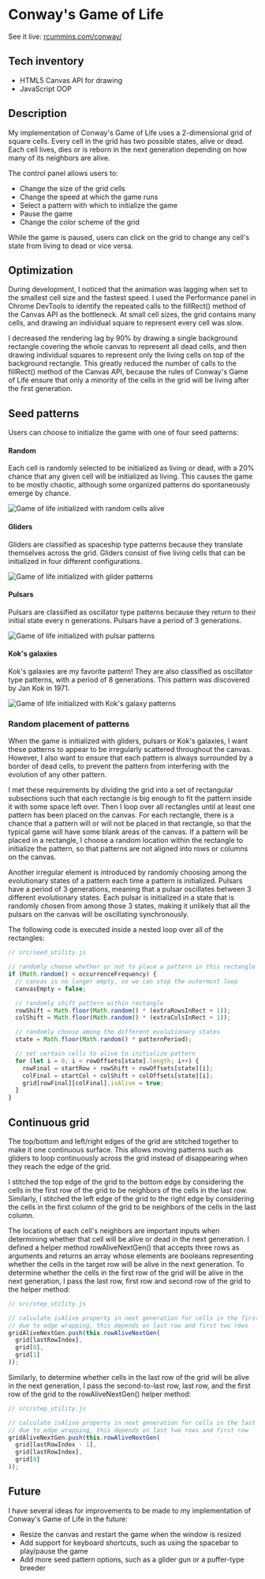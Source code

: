# Conway's Game of Life
See it live: [rcummins.com/conway/](https://rcummins.com/conway/?utm_source=github&utm_medium=readme&utm_campaign=github)

## Tech inventory

* HTML5 Canvas API for drawing
* JavaScript OOP

## Description

My implementation of Conway's Game of Life uses a 2-dimensional grid of square cells. Every cell in the grid has two possible states, alive or dead. Each cell lives, dies or is reborn in the next generation depending on how many of its neighbors are alive.

The control panel allows users to:
* Change the size of the grid cells
* Change the speed at which the game runs
* Select a pattern with which to initialize the game
* Pause the game
* Change the color scheme of the grid

While the game is paused, users can click on the grid to change any cell's state from living to dead or vice versa.

## Optimization

During development, I noticed that the animation was lagging when set to the smallest cell size and the fastest speed. I used the Performance panel in Chrome DevTools to identify the repeated calls to the fillRect() method of the Canvas API as the bottleneck. At small cell sizes, the grid contains many cells, and drawing an individual square to represent every cell was slow.

I decreased the rendering lag by 90% by drawing a single background rectangle covering the whole canvas to represent all dead cells, and then drawing individual squares to represent only the living cells on top of the background rectangle. This greatly reduced the number of calls to the fillRect() method of the Canvas API, because the rules of Conway's Game of Life ensure that only a minority of the cells in the grid will be living after the first generation.

## Seed patterns

Users can choose to initialize the game with one of four seed patterns:

#### Random

Each cell is randomly selected to be initialized as living or dead, with a 20% chance that any given cell will be initialized as living. This causes the game to be mostly chaotic, although some organized patterns do spontaneously emerge by chance.

![Game of life initialized with random cells alive](gif/random.gif)

#### Gliders

Gliders are classified as spaceship type patterns because they translate themselves across the grid. Gliders consist of five living cells that can be initialized in four different configurations.

![Game of life initialized with glider patterns](gif/gliders.gif)

#### Pulsars

Pulsars are classified as oscillator type patterns because they return to their initial state every n generations. Pulsars have a period of 3 generations.

![Game of life initialized with pulsar patterns](gif/pulsars.gif)

#### Kok's galaxies

Kok's galaxies are my favorite pattern! They are also classified as oscillator type patterns, with a period of 8 generations. This pattern was discovered by Jan Kok in 1971.

![Game of life initialized with Kok's galaxy patterns](gif/galaxies.gif)

### Random placement of patterns

When the game is initialized with gliders, pulsars or Kok's galaxies, I want these patterns to appear to be irregularly scattered throughout the canvas. However, I also want to ensure that each pattern is always surrounded by a border of dead cells, to prevent the pattern from interfering with the evolution of any other pattern.

I met these requirements by dividing the grid into a set of rectangular subsections such that each rectangle is big enough to fit the pattern inside it with some space left over. Then I loop over all rectangles until at least one pattern has been placed on the canvas. For each rectangle, there is a chance that a pattern will or will not be placed in that rectangle, so that the typical game will have some blank areas of the canvas. If a pattern will be placed in a rectangle, I choose a random location within the rectangle to initialize the pattern, so that patterns are not aligned into rows or columns on the canvas.

Another irregular element is introduced by randomly choosing among the evolutionary states of a pattern each time a pattern is initialized. Pulsars have a period of 3 generations, meaning that a pulsar oscillates between 3 different evolutionary states. Each pulsar is initialized in a state that is randomly chosen from among those 3 states, making it unlikely that all the pulsars on the canvas will be oscillating synchronously.

The following code is executed inside a nested loop over all of the rectangles:

```JavaScript
// src/seed_utility.js

// randomly choose whether or not to place a pattern in this rectangle
if (Math.random() < occurrenceFrequency) {
  // canvas is no longer empty, so we can stop the outermost loop
  canvasEmpty = false;

  // randomly shift pattern within rectangle
  rowShift = Math.floor(Math.random() * (extraRowsInRect + 1));
  colShift = Math.floor(Math.random() * (extraColsInRect + 1));

  // randomly choose among the different evolutionary states
  state = Math.floor(Math.random() * patternPeriod);

  // set certain cells to alive to initialize pattern
  for (let i = 0; i < rowOffsets[state].length; i++) {
    rowFinal = startRow + rowShift + rowOffsets[state][i];
    colFinal = startCol + colShift + colOffsets[state][i];
    grid[rowFinal][colFinal].isAlive = true;
  }
}
```

## Continuous grid

The top/bottom and left/right edges of the grid are stitched together to make it one continuous surface. This allows moving patterns such as gliders to loop continuously across the grid instead of disappearing when they reach the edge of the grid.

I stitched the top edge of the grid to the bottom edge by considering the cells in the first row of the grid to be neighbors of the cells in the last row. Similarly, I stitched the left edge of the grid to the right edge by considering the cells in the first column of the grid to be neighbors of the cells in the last column.

The locations of each cell's neighbors are important inputs when determining whether that cell will be alive or dead in the next generation. I defined a helper method rowAliveNextGen() that accepts three rows as arguments and returns an array whose elements are booleans representing whether the cells in the target row will be alive in the next generation. To determine whether the cells in the first row of the grid will be alive in the next generation, I pass the last row, first row and second row of the grid to the helper method:

```JavaScript
// src/step_utility.js

// calculate isAlive property in next generation for cells in the first row
// due to edge wrapping, this depends on last row and first two rows
gridAliveNextGen.push(this.rowAliveNextGen(
  grid[lastRowIndex],
  grid[0],
  grid[1]
));
```

Similarly, to determine whether cells in the last row of the grid will be alive in the next generation, I pass the second-to-last row, last row, and the first row of the grid to the rowAliveNextGen() helper method:

```JavaScript
// src/step_utility.js

// calculate isAlive property in next generation for cells in the last row
// due to edge wrapping, this depends on last two rows and first row
gridAliveNextGen.push(this.rowAliveNextGen(
  grid[lastRowIndex - 1],
  grid[lastRowIndex],
  grid[0]
));
```

## Future

I have several ideas for improvements to be made to my implementation of Conway's Game of Life in the future:
* Resize the canvas and restart the game when the window is resized
* Add support for keyboard shortcuts, such as using the spacebar to play/pause the game
* Add more seed pattern options, such as a glider gun or a puffer-type breeder
